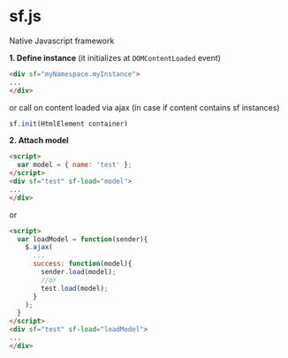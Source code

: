# sf.js
Native Javascript framework

<b>1. Define instance</b> (it initializes at ```DOMContentLoaded``` event)
```html
<div sf="myNamespace.myInstance">
...
</div>
```
or call on content loaded via ajax (in case if content contains sf instances)
```js
sf.init(HtmlElement container)
```
<b>2. Attach model</b>
```html
<script>
  var model = { name: 'test' };
</script>
<div sf="test" sf-load="model">
...
</div>
```
or
```html
<script>
  var loadModel = function(sender){
    $.ajax(
      ...
      success: function(model){
        sender.load(model);
        //or
        test.load(model);
      }
    );
  }
</script>
<div sf="test" sf-load="loadModel">
...
</div>
```
